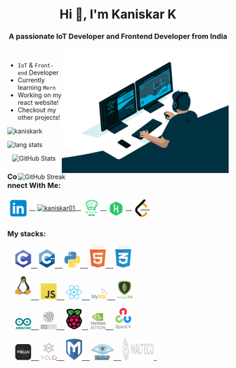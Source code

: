<h1 align="center">Hi 👋, I'm Kaniskar K</h1>
<h3 align="center">A passionate IoT Developer and Frontend Developer from India</h3>


<img align="right" alt="desk" width="380px" src="./images/programmer.gif">
&ensp;

- `IoT` & `Front-end` Developer
- Currently learning `Mern`
- Working on my react website!
- Checkout my other projects!
<p align="left"> <img src="https://komarev.com/ghpvc/?username=KaniskarK&label=Profile%20views&color=0e75b6&style=flat" alt="kaniskark" /> </p>
<p align="left">
<img alt="lang stats" src="https://github-readme-stats.vercel.app/api/top-langs/?username=KaniskarK&layout=compact&hide_border=true&bg_color=1b2731&text_color=ebdfe2&title_color=eb1622&langs_count=10&hide=procfile&exclude_repo=dice,blog">
</p>

<img align="right" alt="GitHub Streak" width="480px" src="https://github-readme-streak-stats.herokuapp.com?user=KaniskarK&theme=solarized-dark">&ensp;
![GitHub Stats](https://github-readme-stats.vercel.app/api?username=KaniskarK&theme=github_dark)

### Connect With Me:
<p align="left">
<a href="https://www.linkedin.com/in/kaniskar-k-a22520200/" target="blank"><img align="center" src="./images/linkedin.svg" alt="kaniskar"  width="50" />&ensp;&ensp;</a>
<a href="https://stackoverflow.com/users/19772425/kaniskar" target="blank"><img align="center" src="./images/stackoverflow.svg" alt="kaniskar01" width="40" />&ensp;&ensp;</a>
<a href="https://www.codechef.com/users/kaniskar_61" target="blank"><img align="center" src="./images/code.svg" alt="kaniskar_61"  width="40" />&ensp;&ensp;</a>
<a href="https://www.hackerrank.com/kaniskar01" target="blank"><img align="center" src="./images/hackerrank.svg" alt="kaniskar"  width="40" />&ensp;&ensp;</a>
<a href="https://leetcode.com/KANISKAR/" target="blank"><img align="center" src="./images/leetcode.svg" alt="kaniskar"  width="40" /></a>
</p>

### My stacks:

<div align="left">
<div>
    &ensp;&ensp;
    <a href="(https://en.wikipedia.org/wiki/C_(programming_language)"> <img alt=".c" src="./images/c.svg" width="36px" />&ensp;&ensp;</a>
    <a href="(https://cplusplus.com/doc/tutorial/)"> <img alt="cpp" src="./images/c++.svg" width="36px" /> &ensp;&ensp;</a>
    <a href="https://www.python.org/"> <img alt="py" src="./images/python.svg" width="36px" /> &ensp;&ensp;</a>
    <a href="https://developer.mozilla.org/en-US/docs/Web/HTML"> <img alt="htm" src="./images/html.svg" width="36px" /> &ensp;&ensp;</a>
    <a href="https://developer.mozilla.org/en-US/docs/Web/CSS"> <img alt="css" src="./images/css.svg" width="36px" /></a>
</div>
&ensp;
<div>
    &ensp;&ensp;
    <a href="https://www.linux.org/"> <img alt="Linux" src="./images/linux.svg" width="36px" /> &ensp;&ensp;</a>
    <a href="https://javascript.info/"> <img alt="javascript" src="./images/javascript.svg" width="36px" /> &ensp;&ensp;</a>
    <a href="https://reactjs.org/"> <img alt="react" src="./images/react.svg" width="36px" /> &ensp;&ensp;</a>
    <a href="https://www.mysql.com/"> <img alt="mysql" src="./images/mysql.svg" width="36px" /> &ensp;&ensp;</a>
    <a href="https://www.mongodb.com/"> <img alt="mongodb" src="./images/mongodb.svg" width="36px" /></a>
</div>
&ensp;
<div>
    &ensp;&ensp;
    <a href="https://www.arduino.cc/"> <img alt=".vue" src="./images/arduino.svg" width="36px" /> &ensp;&ensp;</a>
    <a href="https://www.espressif.com/en/products/socs/esp8266"> <img alt="esp8266" src="./images/esp8266.svg" width="36px" /> &ensp;&ensp;</a>
    <a href="https://www.raspberrypi.org/"> <img alt="raspberrypi" src="./images/raspberrypi.svg" width="36px" />&ensp;&ensp;</a>
    <a href="https://developer.nvidia.com/embedded/jetson-nano-developer-kit"> <img alt="jetson_nano" src="./images/jetsen.svg" width="36px" /> &ensp;&ensp;</a>
    <a href="https://opencv.org/"> <img alt="opencv" src="./images/opencv.svg" width="36px" /></a>
</div>
&ensp;
<div>
    &ensp;&ensp;
    <a href="https://www.ryzerobotics.com/tello"> <img alt="tello" src="./images/tello.svg" width="36px" /> &ensp;&ensp;</a>
    <a href="https://pjreddie.com/darknet/yolo/"> <img alt="yolo" src="./images/yolo.svg" width="36px" /> &ensp;&ensp;</a>
    <a href="https://www.metasploit.com/"> <img alt="metasploit" src="./images/metasploit.svg" width="36px" /> &ensp;&ensp;</a>
    <a href="https://nmap.org/"> <img alt="nmap" src="./images/nmap.svg" width="50px" /> &ensp;&ensp;</a>
    <a href="https://www.maltego.com/"> <img alt="maltego" src="./images/maltego.svg" height="50px" width="70px" />&ensp;</a>
</div>
&ensp;
</div>
&ensp;
